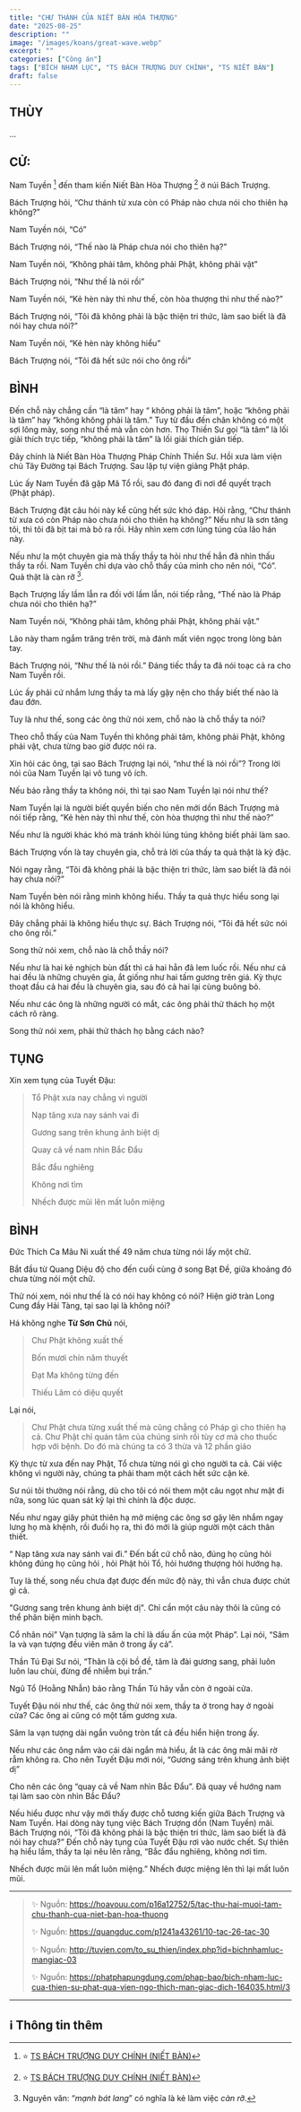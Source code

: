 ```yaml
---
title: "CHƯ THÁNH CỦA NIẾT BÀN HÒA THƯỢNG"
date: "2025-08-25"
description: ""
image: "/images/koans/great-wave.webp"
excerpt: ""
categories: ["Công án"]
tags: ["BÍCH NHAM LỤC", "TS BÁCH TRƯỢNG DUY CHÍNH", "TS NIẾT BÀN"]
draft: false
---
```


## THÙY

...

## CỬ:

Nam Tuyền [^1] đến tham kiến Niết Bàn Hòa Thượng [^2] ở núi Bách Trượng. 

Bách Trượng hỏi, “Chư thánh từ xưa còn có Pháp nào chưa nói cho thiên hạ không?” 

Nam Tuyền nói, “Có” 

Bách Trượng nói, “Thế nào là Pháp chưa nói cho thiên hạ?” 

Nam Tuyền nói, “Không phải tâm, không phải Phật, không phải vật” 

Bách Trượng nói, “Như thế là nói rồi” 

Nam Tuyền nói, “Kẻ hèn này thì như thế, còn hòa thượng thì như thế nào?” 

Bách Trượng nói, “Tôi đã không phải là bậc thiện tri thức, làm sao biết là đã nói hay chưa nói?” 

Nam Tuyền nói, “Kẻ hèn này không hiểu” 

Bách Trượng nói, “Tôi đã hết sức nói cho ông rồi”

## BÌNH

Đến chỗ này chẳng cần “là tâm” hay “ không phải là tâm”, hoặc “không phải là tâm” hay “không không phải là tâm.” 
Tuy từ đầu đến chân không có một sợi lông mày, song như thế mà vẫn còn hơn. 
Thọ Thiền Sư gọi “là tâm” là lối giải thích trực tiếp, “không phải là tâm” là lối giải thích gián tiếp.

Đây chính là Niết Bàn Hòa Thượng Pháp Chính Thiền Sư. 
Hồi xưa làm viện chủ Tây Đường tại Bách Trượng. Sau lập tự viện giảng Phật pháp.

Lúc ấy Nam Tuyền đã gặp Mã Tổ rồi, sau đó đang đi nơi để quyết trạch (Phật pháp). 

Bách Trượng đặt câu hỏi này kể cũng hết sức khó đáp. 
Hỏi rằng, “Chư thánh từ xưa có còn Pháp nào chưa nói cho thiên hạ không?” 
Nếu như là sơn tăng tôi, thì tôi đã bịt tai mà bỏ ra rồi. 
Hãy nhìn xem cơn lúng túng của lão hán này. 

Nếu như la một chuyên gia mà thấy thầy ta hỏi như thế hẳn đã nhìn thấu thầy ta rồi. 
Nam Tuyền chỉ dựa vào chỗ thấy của mình cho nên nói, “Có”. 
Quả thật là càn rỡ [^3]. 

Bạch Trượng lấy lầm lẫn ra đối với lầm lẫn, nói tiếp rằng, “Thế nào là Pháp chưa nói cho thiên hạ?” 

Nam Tuyền nói, “Không phải tâm, không phải Phật, không phải vật.” 

Lão này tham ngắm trăng trên trời, mà đánh mất viên ngọc trong lòng bàn tay. 

Bách Trượng nói, “Như thế là nói rồi.” Đáng tiếc thầy ta đã nói toạc cả ra cho Nam Tuyền rồi. 

Lúc ấy phải cứ nhắm lưng thầy ta mà lấy gậy nện cho thầy biết thế nào là đau đớn.

Tuy là như thế, song các ông thử nói xem, chỗ nào là chỗ thầy ta nói? 

Theo chỗ thấy của Nam Tuyền thì không phải tâm, không phải Phật, không phải vật, chưa từng bao giờ được nói ra. 

Xin hỏi các ông, tại sao Bách Trượng lại nói, “như thế là nói rồi”? Trong lời nói của Nam Tuyền lại vô tung vô ích. 

Nếu bảo rằng thầy ta không nói, thì tại sao Nam Tuyền lại nói như thế? 

Nam Tuyền lại là người biết quyền biến cho nên mới dồn Bách Trượng mà nói tiếp rằng, “Kẻ hèn này thì như thế, còn hòa thượng thì như thế nào?” 

Nếu như là người khác khó mà tránh khỏi lúng túng không biết phải làm sao. 

Bách Trượng vốn là tay chuyên gia, chỗ trả lời của thấy ta quả thật là kỳ đặc. 

Nói ngay rằng, “Tôi đã không phải là bậc thiện tri thức, làm sao biết là đã nói hay chưa nói?” 

Nam Tuyền bèn nói rằng mình không hiểu. Thầy ta quả thực hiểu song lại nói là không hiểu. 

Đây chẳng phải là không hiểu thực sự. Bách Trượng nói, “Tôi đã hết sức nói cho ông rồi.” 

Song thử nói xem, chỗ nào là chỗ thầy nói?

Nếu như là hai kẻ nghịch bùn đất thì cả hai hẳn đã lem luốc rồi. 
Nếu như cả hai đều là những chuyên gia, ắt giống như hai tấm gương trên giá. 
Kỳ thực thoạt đầu cả hai đều là chuyên gia, sau đó cả hai lại cùng buông bỏ. 

Nếu như các ông là những người có mắt, các ông phải thử thách họ một cách rõ ràng. 

Song thử nói xem, phải thử thách họ bằng cách nào? 

## TỤNG

Xin xem tụng của Tuyết Đậu:

> Tổ Phật xưa nay chẳng vì người
>
> Nạp tăng xưa nay sánh vai đi
>
> Gương sang trên khung ảnh biệt dị
>
> Quay cả về nam nhìn Bắc Đẩu
>
> Bắc đẩu nghiêng
>
> Không nơi tìm
>
> Nhếch được mũi lên mất luôn miệng

## BÌNH

Đức Thích Ca Mâu Ni xuất thế 49 năm chưa từng nói lấy một chữ. 

Bắt đầu từ Quang Diệu độ cho đến cuối cùng ở song Bạt Đề, giữa khoảng đó chưa từng nói một chữ. 

Thử nói xem, nói như thế là có nói hay không có nói? Hiện giờ tràn Long Cung đầy Hải Tàng, tại sao lại là không nói? 

Há không nghe **Từ Sơn Chủ** nói, 

> Chư Phật không xuất thế
> 
> Bốn mươi chín năm thuyết
> 
> Đạt Ma không từng đến
> 
> Thiếu Lâm có diệu quyết

Lại nói, 

> Chư Phật chưa từng xuất thế mà cũng chẳng có Pháp gì cho thiên hạ cả. 
Chư Phật chỉ quán tâm của chúng sinh rồi tùy cơ mà cho thuốc hợp với bệnh. 
Do đó mà chúng ta có 3 thừa và 12 phần giáo

Kỳ thực từ xưa đến nay Phật, Tổ chưa từng nói gì cho người ta cả. Cái việc không vì người này, chúng ta phải tham một cách hết sức cận kẻ. 

Sư núi tôi thường nói rằng, dù cho tôi có nói them một câu ngọt như mật đi nữa, song lúc quan sát kỹ lại thì chính là độc dược. 

Nếu như ngay giây phút thiên hạ mở miệng các ông sơ gậy lên nhắm ngay lưng họ mà khệnh, rồi đuổi họ ra, thì đó mới là giúp người một cách thân thiết.

“ Nạp tăng xưa nay sánh vai đi.” Đến bất cứ chỗ nào, đúng họ cũng hỏi không đúng họ cũng hỏi , hỏi Phật hỏi Tổ, hỏi hướng thượng hỏi hướng hạ. 

Tuy là thế, song nếu chưa đạt được đến mức độ này, thì vẫn chưa được chút gì cả. 

"Gương sang trên khung ảnh biệt dị". Chỉ cần một câu này thôi là cũng có thể phân biện minh bạch. 

Cổ nhân nói” Vạn tượng là sâm la chỉ là dấu ấn của một Pháp”. Lại nói, “Sâm la và vạn tượng đều viên mãn ở trong ấy cả”.

Thần Tú Đại Sư nói, “Thân là cội bồ đề, tâm là đài gương sang, phải luôn luôn lau chùi, đừng để nhiễm bụi trần.” 

Ngũ Tổ (Hoằng Nhẫn) bảo rằng Thần Tú hãy vẫn còn ở ngoài cửa. 

Tuyết Đậu nói như thế, các ông thử nói xem, thầy ta ở trong hay ở ngoài cửa? Các ông ai cũng có một tấm gương xưa. 

Sâm la vạn tượng dài ngắn vuông tròn tất cả đều hiển hiện trong ấy. 

Nếu như các ông nắm vào cái dài ngắn mà hiểu, ắt là các ông mãi mãi rờ rẫm không ra. Cho nên Tuyết Đậu mới nói, “Gương sáng trên khung ảnh biệt dị”

Cho nên các ông “quay cả về Nam nhìn Bắc Đẩu”. Đã quay về hướng nam tại làm sao còn nhìn Bắc Đẩu? 

Nếu hiểu được như vậy mới thấy được chỗ tương kiến giữa Bách Trượng và Nam Tuyền. Hai dòng này tụng việc Bách Trượng dồn (Nam Tuyền) mãi. Bách Trượng nói, “Tôi đã không phải là bậc thiện tri thức, làm sao biết là đã nói hay chưa?” Đến chỗ này tụng của Tuyết Đậu rơi vào nước chết. Sự thiên hạ hiểu lầm, thầy ta lại nêu lên rằng, “Bắc đẩu nghiêng, không nơi tìm. 

Nhếch được mũi lên mất luôn miệng.” Nhếch được miệng lên thì lại mất luôn mũi.

***

> ✨ Nguồn: https://hoavouu.com/p16a12752/5/tac-thu-hai-muoi-tam-chu-thanh-cua-niet-ban-hoa-thuong
>
> ✨ Nguồn: https://quangduc.com/p1241a43261/10-tac-26-tac-30
>
> ✨ Nguồn: http://tuvien.com/to_su_thien/index.php?id=bichnhamluc-mangiac-03
>
> ✨ Nguồn: https://phatphapungdung.com/phap-bao/bich-nham-luc-cua-thien-su-phat-qua-vien-ngo-thich-man-giac-dich-164035.html/3

***

## ℹ️ Thông tin thêm

[^1]: ⭐️ <a href="https://blog.phapthihoi.org/gt-member/ts-bach-truong-duy-chinh/" target="_blank">TS BÁCH TRƯỢNG DUY CHÍNH (NIẾT BÀN)</a>

[^2]: ⭐️ <a href="https://nigioikhatsi.net/thien/duy-chinh-dau-voi-nam-tuyen.html" target="_blank">TS BÁCH TRƯỢNG DUY CHÍNH (NIẾT BÀN)</a>

[^3]: Nguyên văn: “*mạnh bát lang*” có nghĩa là kẻ làm việc *càn rỡ*.
